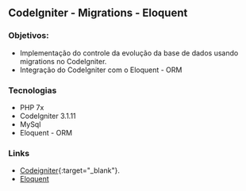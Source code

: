 ## CodeIgniter - Migrations - Eloquent


### Objetivos: 

* Implementação do controle da evolução da base de dados usando migrations no CodeIgniter.
* Integração do CodeIgniter com o Eloquent - ORM 

### Tecnologias

* PHP 7x
* CodeIgniter 3.1.11
* MySql
* Eloquent - ORM

### Links

* [Codeigniter](https://codeigniter.com/){:target="_blank"}.
* [Eloquent](https://laravel.com/docs/7.x/eloquent)
